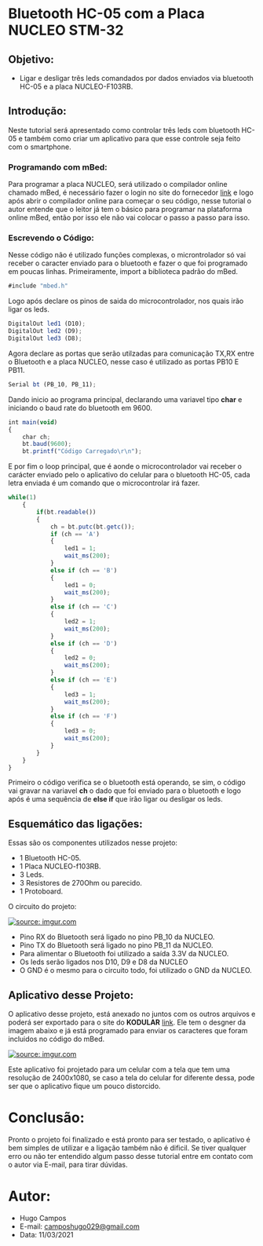 # Bluetooth HC-05 com a Placa NUCLEO STM-32

## Objetivo:

- Ligar e desligar três leds comandados por dados enviados via bluetooth HC-05 e a placa NUCLEO-F103RB.

## Introdução:

Neste tutorial será apresentado como controlar três leds com bluetooth HC-05 e também como criar um aplicativo para que esse controle seja feito com o smartphone.

### Programando com mBed:

Para programar a placa NUCLEO, será utilizado o compilador online chamado mBed, é necessário fazer o login no site do fornecedor [link](https://os.mbed.com/) e logo após abrir o compilador online para começar o seu código, nesse tutorial o autor entende que o leitor já tem o básico para programar na plataforma online mBed, então por isso ele não vai colocar o passo a passo para isso. 

### Escrevendo o Código:

Nesse código não é utilizado funções complexas, o microntrolador só vai receber o caracter enviado para o bluetooth e fazer o que foi programado em poucas linhas. Primeiramente, import a biblioteca padrão do mBed.

```javascript
#include "mbed.h"
```
Logo após declare os pinos de saida do microcontrolador, nos quais irão ligar os leds.

```javascript
DigitalOut led1 (D10);
DigitalOut led2 (D9);
DigitalOut led3 (D8);
``` 
Agora declare as portas que serão utilzadas para comunicação TX,RX entre o Bluetooth e a placa NUCLEO, nesse caso é utilizado as portas PB10 E PB11.

```javascript
Serial bt (PB_10, PB_11); 
```
Dando inicio ao programa principal, declarando uma variavel tipo **char** e iniciando o baud rate do bluetooth em 9600.

```javascript
int main(void)
{
    char ch;
    bt.baud(9600);
    bt.printf("Código Carregado\r\n");
```
E por fim o loop principal, que é aonde o microcontrolador vai receber o carácter enviado pelo o aplicativo do celular para o bluetooth HC-05, cada letra enviada é um 
comando que o microcontrolar irá fazer.

```javascript
while(1)
    {
        if(bt.readable())
        {
            ch = bt.putc(bt.getc());
            if (ch == 'A')
            {
                led1 = 1;
                wait_ms(200);
            }
            else if (ch == 'B')
            {
                led1 = 0;
                wait_ms(200);
            }
            else if (ch == 'C')
            {
                led2 = 1;
                wait_ms(200);
            }
            else if (ch == 'D')
            {
                led2 = 0;
                wait_ms(200);
            }  
            else if (ch == 'E')
            {
                led3 = 1;
                wait_ms(200);
            }  
            else if (ch == 'F')
            {
                led3 = 0;
                wait_ms(200);
            }     
        }
    }
}
``` 
Primeiro o código verifica se o bluetooth está operando, se sim, o código vai gravar na variavel **ch** o dado que foi enviado para o bluetooth e logo após é
uma sequência de **else if** que irão ligar ou desligar os leds. 

## Esquemático das ligações:

Essas são os componentes utilizados nesse projeto:

- 1 Bluetooth HC-05.
- 1 Placa NUCLEO-f103RB.
- 3 Leds.
- 3 Resistores de 270Ohm ou parecido.
- 1 Protoboard.

O circuito do projeto:

<a href="https://imgur.com/MN3owUH"><img src="https://imgur.com/MN3owUH.jpg" title="source: imgur.com" /></a>

- Pino RX do Bluetooth será ligado no pino PB_10 da NUCLEO.
- Pino TX do Bluetooth será ligado no pino PB_11 da NUCLEO.
- Para alimentar o Bluetooth foi utilizado a saída 3.3V da NUCLEO.
- Os leds serão ligados nos D10, D9 e D8 da NUCLEO
- O GND é o mesmo para o circuito todo, foi utilizado o GND da NUCLEO.

## Aplicativo desse Projeto:

O aplicativo desse projeto, está anexado no juntos com os outros arquivos e poderá ser exportado para o site do **KODULAR** [link](https://www.kodular.io/). 
Ele tem o desgner da imagem abaixo e já está programado para enviar os caracteres que foram incluidos no código do mBed.

<a href="https://imgur.com/7NILrWE"><img src="https://imgur.com/7NILrWE.jpg" title="source: imgur.com" /></a>

Este aplicativo foi projetado para um celular com a tela que tem uma resolução de 2400x1080, se caso a tela do celular for diferente dessa, pode ser que
o aplicativo fique um pouco distorcido. 

# Conclusão:

Pronto o projeto foi finalizado e está pronto para ser testado, o aplicativo é bem simples de utilizar e a ligação também não é dificil. Se tiver qualquer erro
ou não ter entendido algum passo desse tutorial entre em contato com o autor via E-mail, para tirar dúvidas.


# Autor:
- Hugo Campos
- E-mail: camposhugo029@gmail.com
- Data: 11/03/2021









